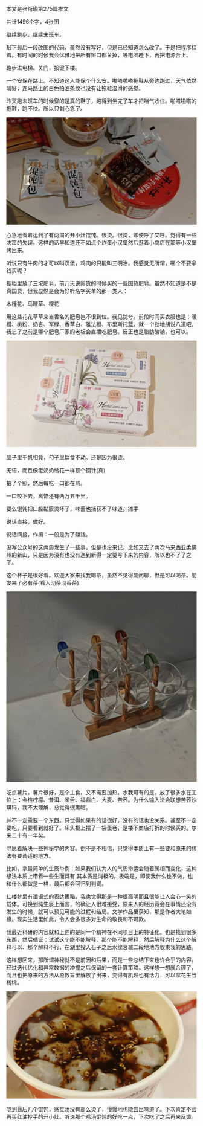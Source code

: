 本文是张衔瑜第275篇推文

共计1496个字，4张图

继续跑步，继续末班车。

敲下最后一段改图的代码，虽然没有写好，但是已经知道怎么改了。于是把程序挂着。有时间的时候我会优雅地把所有窗口都关掉，等电脑睡下，再把电源合上。

跑步进电梯。关门，按键下楼。

一个安保在路上。不知道这人能保个什么安。啪嗒啪嗒拖鞋从旁边跑过，天气依然晴好，连马路上的白色柏油条纹也没有让拖鞋湿滑的感觉。

昨天跑末班车的时候穿的是真的鞋子，跑得到坐完了车才把喘气收住。啪嗒啪嗒的拖鞋，跑不快。所以只剩心急了。

![](./images/img_001.jpeg)

心急地看着运到了有两周的开小灶馄饨。很烫。很烫，即使呼了又呼。觉得有一些决策的失误。这样的话早知道还不如点个炸蛋小汉堡然后逛着小商店在那等小汉堡烤出来。

听说只有牛肉的才可以叫汉堡，鸡肉的只能叫三明治。我感觉无所谓，哪个不要拿钱买呢？

橱柜里放了三坨肥皂，前几天说囤货的时候买的一些国货肥皂。虽然不知道是不是真国货，但我显然是会为好听名字买单的那一类人：

木槿花、马鞭草、樱花

用这些花花草草来当香名的肥皂岂不很到位。我见犹夸。前段时间买衣服也是：暖橙、桃粉、奶杏、军绿、香草白、雅法橙、布里斯托蓝，就一个劲地胡说八道吧。我忘了之前是哪个肥皂厂家的老板会直播吃肥皂。反正也是脂肪酸钠，也可以。

![](./images/img_002.jpeg)

脑子里千帆相竟，勺子里扁食不动。还是因为很烫。

无语，而且像老奶奶绣花一样顶个钢针(真)

拍了个照，然后每吃一口都在骂。

一口咬下去，离馅还有两万五千里。

要么馄饨把口腔黏膜烫坏了，味蕾也捕获不了味道。摊手

说话直接，做好。

说话间接，作揖：一般是为了赚钱。

没写公众号的这两周发生了一些事，但是也没来记。比如又去了两次马来西亚柔佛州的新山，只是因为没有也没有遇到新得一定要写下来的内容，所以也不了了之了。

这个杯子是很好看。欢迎大家来找我喝茶，虽然不见得能闲聊，但是可以喝茶。朋友来了必有茶(看人沏茶沏香茶)

![](./images/img_003.jpeg)

吃点薯片。薯片很好，是个主食，又不需要加热。水我可有的是。放了很多水在工位上：金桔柠檬、普洱、雀舌、福鼎白、大麦、苦荞。为什么输入法会联想苦荞沙琪玛，我不太理解，总觉得很黑暗。

并不一定需要一个东西。只觉得如果有的话很好，没有的话也没关系。甚至不一定要吃，只要看到就好了。床头柜上摆了一袋蛋卷，是楼下商店打折的时候买的。尔来二十有一年矣。

寻思着解决一些神秘学的内容。倒不是不相信，只觉得本质上有一些要和原来的想法有要调适的地方。

比如，拿最简单的生辰举例：如果我们认为人的气质命运会随着属相而变化，这种想法本质上带着一些生而具有 其本质是消极的。极端是，即使我什么也不做，也和什么都做是一样，最后都会回归到判词。

红楼梦里有谶语式的表达策略。我也觉得那是一种很高明而且很能让人会心一笑的载体。可换到纯生辰上而言，的确让人很难接受，原来人的经历竟会在事情还没有发生的时候，就可以预见可能的过程和结局。文学作品里获知，那是作者大笔如椽。现实生活里如此，令人会多很多对生命的敬畏和不可欺。

我最近科研的内容就和上述的是同一个精神在不同项目上的特征化。也是找到很多东西，然后循证：试试这个能不能解释、那个能不能解释，然后解释为什么这个解释可以、那个解释不行，在湖里投入石子之后水纹衰减二段地地方收束我的思路。

这样想回来，那所谓神秘就不是前因和后果，而是一些总结下来也许合乎的内容，经过迭代优化和异常数据的冲撞之后保留的一套计算策略。这样想一想就合理了，而且也把原来的方法从原教旨里解放了出来，变得有肌理也有活力，可以拿花生当核桃。

![](./images/img_004.jpeg)

吃到最后几个馄饨，感觉汤没有那么烫了，慢慢地也能尝出味道了。下次肯定不会再买红油抄手的开小灶。听说那个鸡汤馄饨的好吃一点，下次吃了之后再来反馈。
